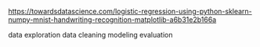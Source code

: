 https://towardsdatascience.com/logistic-regression-using-python-sklearn-numpy-mnist-handwriting-recognition-matplotlib-a6b31e2b166a


data exploration 
data cleaning
modeling
evaluation
